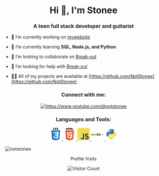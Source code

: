 <h1 align="center">Hi 👋, I'm Stonee</h1>
<h3 align="center">A teen full stack developer and guitarist</h3>

- 🔭 I’m currently working on [mywebsite](https://github.com/NotStonee/mywebsite)

- 🌱 I’m currently learning **SQL, Node.js, and Python**

- 👯 I’m looking to collaborate on [Break-out](https://github.com/NotStonee/Break-out)

- 🤝 I’m looking for help with [Break-out](https://github.com/NotStonee/Break-out)

- 👨‍💻 All of my projects are available at [https://github.com/NotStonee](https://github.com/NotStonee)

<h3 align="center">Connect with me:</h3>
<p align="center">
<a href="https://www.youtube.com/c/https://www.youtube.com/@notstonee" target="blank"><img align="center" src="https://raw.githubusercontent.com/rahuldkjain/github-profile-readme-generator/master/src/images/icons/Social/youtube.svg" alt="https://www.youtube.com/@notstonee" height="30" width="40" /></a>
</p>

<h3 align="center">Languages and Tools:</h3>
<p align="center"> <a href="https://www.w3schools.com/css/" target="_blank" rel="noreferrer"> <img margin="auto" src="https://raw.githubusercontent.com/devicons/devicon/master/icons/css3/css3-original-wordmark.svg" alt="css3" width="40" height="40"/> </a> <a href="https://www.w3.org/html/" target="_blank" rel="noreferrer"> <img  margin="auto" src="https://raw.githubusercontent.com/devicons/devicon/master/icons/html5/html5-original-wordmark.svg" alt="html5" width="40" height="40"/> </a> <a href="https://developer.mozilla.org/en-US/docs/Web/JavaScript" target="_blank" rel="noreferrer"> <img margin="auto" src="https://raw.githubusercontent.com/devicons/devicon/master/icons/javascript/javascript-original.svg" alt="javascript" width="40" height="40"/> </a> <a href="https://nodejs.org" target="_blank" rel="noreferrer"> <img margin="auto" src="https://raw.githubusercontent.com/devicons/devicon/master/icons/nodejs/nodejs-original-wordmark.svg" alt="nodejs" width="40" height="40"/> </a> <a href="https://www.python.org" target="_blank" rel="noreferrer"> <img margin="auto" src="https://raw.githubusercontent.com/devicons/devicon/master/icons/python/python-original.svg" alt="python" width="40" height="40"/> </a> </p>

<p>&nbsp;<img align="center" src="https://github-readme-stats.vercel.app/api?username=notstonee&show_icons=true&locale=en" alt="notstonee" /></p>
<p align="center">Profile Visits<p>
<p align="center"><img src="https://profile-counter.glitch.me/{YOUR USER}/count.svg" alt="Visitor Count"></p>


